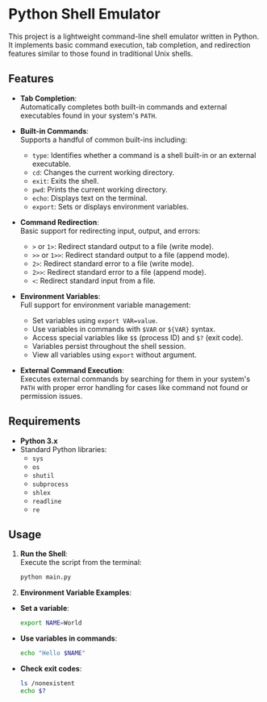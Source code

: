 # Python Shell Emulator

This project is a lightweight command-line shell emulator written in Python. It implements basic command execution, tab completion, and redirection features similar to those found in traditional Unix shells.

## Features

- **Tab Completion**:  
  Automatically completes both built-in commands and external executables found in your system's `PATH`.

- **Built-in Commands**:  
  Supports a handful of common built-ins including:
  - `type`: Identifies whether a command is a shell built-in or an external executable.
  - `cd`: Changes the current working directory.
  - `exit`: Exits the shell.
  - `pwd`: Prints the current working directory.
  - `echo`: Displays text on the terminal.
  - `export`: Sets or displays environment variables.

- **Command Redirection**:  
  Basic support for redirecting input, output, and errors:
  - `>` or `1>`: Redirect standard output to a file (write mode).
  - `>>` or `1>>`: Redirect standard output to a file (append mode).
  - `2>`: Redirect standard error to a file (write mode).
  - `2>>`: Redirect standard error to a file (append mode).
  - `<`: Redirect standard input from a file.

- **Environment Variables**:  
  Full support for environment variable management:
  - Set variables using `export VAR=value`.
  - Use variables in commands with `$VAR` or `${VAR}` syntax.
  - Access special variables like `$$` (process ID) and `$?` (exit code).
  - Variables persist throughout the shell session.
  - View all variables using `export` without argument.

- **External Command Execution**:  
  Executes external commands by searching for them in your system's `PATH` with proper error handling for cases like command not found or permission issues.

## Requirements

- **Python 3.x**
- Standard Python libraries:
  - `sys`
  - `os`
  - `shutil`
  - `subprocess`
  - `shlex`
  - `readline`
  - `re`

## Usage

1. **Run the Shell**:  
   Execute the script from the terminal:
   ```bash
   python main.py
   ```
2. **Environment Variable Examples**:

  - **Set a variable**:
    ```bash
    export NAME=World
    ```

  - **Use variables in commands**:
    ```bash
    echo "Hello $NAME"
    ```

  - **Check exit codes**:
    ```bash
    ls /nonexistent
    echo $?
    ```
